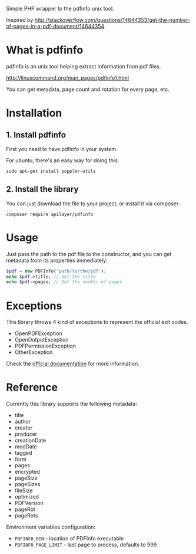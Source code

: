 Simple PHP wrapper to the pdfinfo unix tool.

Inspired by http://stackoverflow.com/questions/14644353/get-the-number-of-pages-in-a-pdf-document/14644354

# What is pdfinfo

pdfinfo is an unix tool helping extract information from pdf files.

http://linuxcommand.org/man_pages/pdfinfo1.html

You can get metadata, page count and rotation for every page, etc.

# Installation

## 1. Install pdfinfo

First you need to have pdfinfo in your system.

For ubuntu, there's an easy way for doing this:
```
sudo apt-get install poppler-utils
```

## 2. Install the library
You can just download the file to your project, or install it via composer:
```
composer require apilayer/pdfinfo
```

# Usage
Just pass the path to the pdf file to the constructor, and you can get metadata from its properties immediately:

```php
$pdf = new PDFInfo('path/to/the/pdf');
echo $pdf->title; // Get the title
echo $pdf->pages; // Get the number of pages
```

# Exceptions
This library throws 4 kind of exceptions to represent the official exit codes.
* OpenPDFException    
* OpenOutputException
* PDFPermissionException
* OtherException

Check the [official documentation](https://www.xpdfreader.com/pdfinfo-man.html) for more information.



# Reference

Currently this library supports the following metadata:

* title
* author
* creator
* producer
* creationDate
* modDate
* tagged
* form
* pages
* encrypted
* pageSize
* pageSizes
* fileSize
* optimized
* PDFVersion
* pageRot
* pageRots

Environment variables configuration:

* `PDFINFO_BIN` - location of PDFInfo executable
* `PDFINFO_PAGE_LIMIT` - last page to process, defaults to 999
